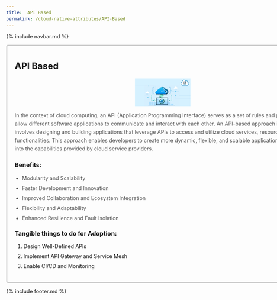 ```yaml
---
title:  API Based
permalink: /cloud-native-attributes/API-Based
---
```


{% include navbar.md %}

<style>
  .box {
    border: 3px solid #ccc;
    padding: 20px;
    border-radius: 5px;
    width: 800px;
    text-align: left;
  }

  .box img {
    width: 150px;
    height: auto;
    display: block;
    margin: 0 auto;
  }

  .box h2 {
    margin-top: 20px;
    font-size: 24px;
  }

  .box p {
    line-height: 1.6;
    color: #555;
  }

  .box ul {
    padding-left: 20px;
    color: #555;
  }

  .box li {
    margin-bottom: 10px;
  }
</style>

<div class="box">
  <h2>API Based</h2>
  <img src="/pictures/API.jpg" alt=" APIs">
  <p>In the context of cloud computing, an API (Application Programming Interface) serves as a set of rules and protocols that allow different software applications to communicate and interact with each other. An API-based approach in the cloud involves designing and building applications that leverage APIs to access and utilize cloud services, resources, and functionalities. This approach enables developers to create more dynamic, flexible, and scalable applications by tapping into the capabilities provided by cloud service providers.</p>

  <h3>Benefits:</h3>
  <ul>
    <li>Modularity and Scalability</li>
    <li>Faster Development and Innovation</li>
    <li>Improved Collaboration and Ecosystem Integration</li>
    <li>Flexibility and Adaptability</li>
    <li>Enhanced Resilience and Fault Isolation</li>
  </ul>

  <h3>Tangible things to do for Adoption:</h3>
  <ol>
    <li>Design Well-Defined APIs</li>
    <li>Implement API Gateway and Service Mesh</li>
    <li>Enable CI/CD and Monitoring</li>
  </ol>
</div>

{% include footer.md %}
